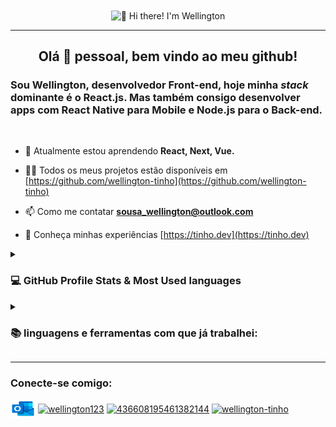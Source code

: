 <div align="center">
  <img align="center" width="600" alt="👋 Hi there! I'm Wellington" title="👋 Hi there! I'm Wellington" src="https://github.com/wellington-tinho/wellington-tinho/blob/master/.github/intro.gif" >
</div>

---

<h2 align="center"> Olá 👋 pessoal, bem vindo ao meu github!</h2>

### Sou Wellington, desenvolvedor **Front-end**, hoje minha *stack* dominante é o **React.js**. Mas também consigo desenvolver apps com React Native para Mobile e Node.js para o Back-end.

<br/>

- 🌱 Atualmente estou aprendendo **React, Next, Vue.**

- 👨‍💻 Todos os meus projetos estão disponíveis em [https://github.com/wellington-tinho](https://github.com/wellington-tinho)

- 📫 Como me contatar **sousa_wellington@outlook.com**

- 📄 Conheça minhas experiências [https://tinho.dev](https://tinho.dev)


<details> 
  <summary>
  <h3>
  💻 GitHub Profile Stats &  Most Used languages
  </h3>
  </summary>

<table border="1">
    <tr>
        <td>💻 GitHub Profile Stats</td>
        <td>📚 Most Used languages</td>
    </tr>
    <tr>
        <td> 
        <p>&nbsp;<img align="center" src="https://github-readme-stats.vercel.app/api?username=wellington-tinho&show_icons=true&theme=dracula&locale=en" alt="wellington-tinho" /></p>
        </td>
        <td> <p><img align="left" src="https://github-readme-stats.vercel.app/api/top-langs?username=wellington-tinho&show_icons=true&theme=dracula&locale=en&layout=compact" alt="wellington-tinho" /></p></td>
    </tr>
 
</table>
</details>

<details> 
  <summary>
<h3 align="left">📚 linguagens e ferramentas com que já trabalhei:</h3>
  </summary>

<p align="left"> <a href="https://www.w3schools.com/css/" target="_blank" rel="noreferrer"> <img src="https://raw.githubusercontent.com/devicons/devicon/master/icons/css3/css3-original-wordmark.svg" alt="css3" width="40" height="40"/> </a> <a href="https://expressjs.com" target="_blank" rel="noreferrer"> <img src="https://raw.githubusercontent.com/devicons/devicon/master/icons/express/express-original-wordmark.svg" alt="express" width="40" height="40"/> </a> <a href="https://www.figma.com/" target="_blank" rel="noreferrer"> <img src="https://www.vectorlogo.zone/logos/figma/figma-icon.svg" alt="figma" width="40" height="40"/> </a> <a href="https://flask.palletsprojects.com/" target="_blank" rel="noreferrer"> <img src="https://www.vectorlogo.zone/logos/pocoo_flask/pocoo_flask-icon.svg" alt="flask" width="40" height="40"/> </a> <a href="https://git-scm.com/" target="_blank" rel="noreferrer"> <img src="https://www.vectorlogo.zone/logos/git-scm/git-scm-icon.svg" alt="git" width="40" height="40"/> </a> <a href="https://heroku.com" target="_blank" rel="noreferrer"> <img src="https://www.vectorlogo.zone/logos/heroku/heroku-icon.svg" alt="heroku" width="40" height="40"/> </a> <a href="https://www.w3.org/html/" target="_blank" rel="noreferrer"> <img src="https://raw.githubusercontent.com/devicons/devicon/master/icons/html5/html5-original-wordmark.svg" alt="html5" width="40" height="40"/> </a> <a href="https://developer.mozilla.org/en-US/docs/Web/JavaScript" target="_blank" rel="noreferrer"> <img src="https://raw.githubusercontent.com/devicons/devicon/master/icons/javascript/javascript-original.svg" alt="javascript" width="40" height="40"/> </a> <a href="https://jestjs.io" target="_blank" rel="noreferrer"> <img src="https://www.vectorlogo.zone/logos/jestjsio/jestjsio-icon.svg" alt="jest" width="40" height="40"/> </a> <a href="https://www.linux.org/" target="_blank" rel="noreferrer"> <img src="https://raw.githubusercontent.com/devicons/devicon/master/icons/linux/linux-original.svg" alt="linux" width="40" height="40"/> </a> <a href="https://nextjs.org/" target="_blank" rel="noreferrer"> <img src="https://cdn.worldvectorlogo.com/logos/nextjs-2.svg" alt="nextjs" width="40" height="40"/> </a> <a href="https://nodejs.org" target="_blank" rel="noreferrer"> <img src="https://raw.githubusercontent.com/devicons/devicon/master/icons/nodejs/nodejs-original-wordmark.svg" alt="nodejs" width="40" height="40"/> </a> <a href="https://www.python.org" target="_blank" rel="noreferrer"> <img src="https://raw.githubusercontent.com/devicons/devicon/master/icons/python/python-original.svg" alt="python" width="40" height="40"/> </a> <a href="https://reactjs.org/" target="_blank" rel="noreferrer"> <img src="https://raw.githubusercontent.com/devicons/devicon/master/icons/react/react-original-wordmark.svg" alt="react" width="40" height="40"/> </a> <a href="https://reactnative.dev/" target="_blank" rel="noreferrer"> <img src="https://reactnative.dev/img/header_logo.svg" alt="reactnative" width="40" height="40"/> </a> <a href="https://sass-lang.com" target="_blank" rel="noreferrer"> <img src="https://raw.githubusercontent.com/devicons/devicon/master/icons/sass/sass-original.svg" alt="sass" width="40" height="40"/> </a> <a href="https://www.typescriptlang.org/" target="_blank" rel="noreferrer"> <img src="https://raw.githubusercontent.com/devicons/devicon/master/icons/typescript/typescript-original.svg" alt="typescript" width="40" height="40"/> </a> </p>
</details>

---

<h3 align="left">Conecte-se comigo:</h3>
<a href="mailto:sousa_wellington@outlook.com" target="blank"><img align="center" src="https://github.com/wellington-tinho/wellington-tinho/blob/master/.github/logo-microsoft-outlook.png" alt="sousa_wellington@outlook.com" height="30" width="40" /></a>
<a href="https://linkedin.com/in/wellington123" target="blank"><img align="center" src="https://raw.githubusercontent.com/rahuldkjain/github-profile-readme-generator/master/src/images/icons/Social/linked-in-alt.svg" alt="wellington123" height="30" width="40" /></a>
<a href="https://discord.gg/436608195461382144" target="blank"><img align="center" src="https://raw.githubusercontent.com/rahuldkjain/github-profile-readme-generator/master/src/images/icons/Social/discord.svg" alt="436608195461382144" height="30" width="40" alt="Wellington#3642"/></a>
<a href="https://codepen.io/wellington-tinho" target="blank"><img align="center" src="https://raw.githubusercontent.com/rahuldkjain/github-profile-readme-generator/master/src/images/icons/Social/codepen.svg" alt="wellington-tinho" height="30" width="40" /></a>
</p>







<!--..
Espero que meu code possa te ajudar de alguma maneira, caso precise de algo em que eu seja útil, não seja timido contact-me pelas contas acima 
.-->
